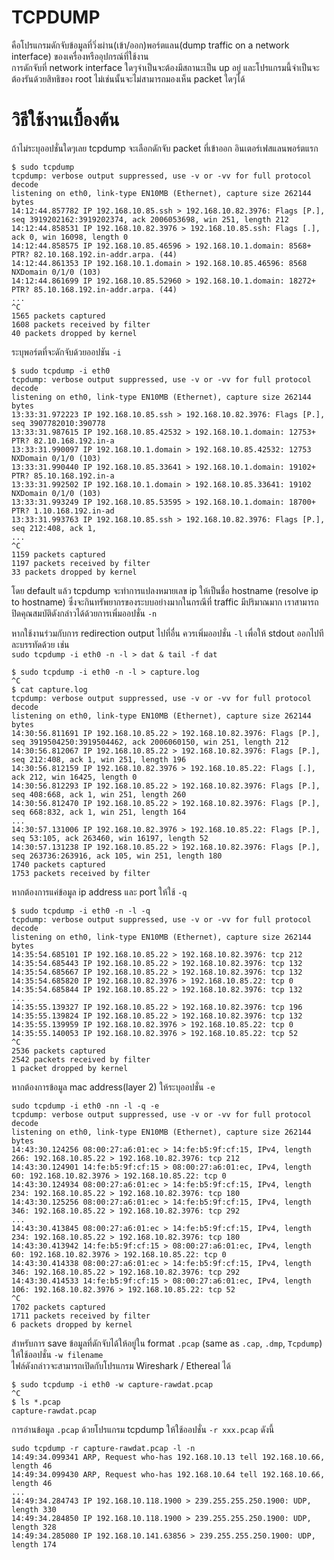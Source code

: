 
# TCPDUMP  
คือโปรแกรมดักจับข้อมูลที่วิ่งผ่าน(เข้า/ออก)พอร์ตแลน(dump traffic on a network interface) ของเครื่องหรืออุปกรณ์ที่ใช้งาน  
การดักจับที่ network interface ใดๆจำเป็นจะต้องมีสถานะเป็น up อยู่ 
และโปรแกรมนี้จำเป็นจะต้องรันด้วยสิทธิของ root ไม่เช่นนั้นจะไม่สามารถมองเห็น packet ใดๆได้  
  
# วิธีใช้งานเบื้องต้น  
  
ถ้าไม่ระบุออปชั่นใดๆเลย tcpdump จะเลือกดักจับ packet ที่เข้าออก อินเตอร์เฟสแลนพอร์ตแรก   
  
```
$ sudo tcpdump
tcpdump: verbose output suppressed, use -v or -vv for full protocol decode
listening on eth0, link-type EN10MB (Ethernet), capture size 262144 bytes
14:12:44.857782 IP 192.168.10.85.ssh > 192.168.10.82.3976: Flags [P.], seq 3919202162:3919202374, ack 2006053698, win 251, length 212
14:12:44.858531 IP 192.168.10.82.3976 > 192.168.10.85.ssh: Flags [.], ack 0, win 16098, length 0
14:12:44.858575 IP 192.168.10.85.46596 > 192.168.10.1.domain: 8568+ PTR? 82.10.168.192.in-addr.arpa. (44)
14:12:44.861353 IP 192.168.10.1.domain > 192.168.10.85.46596: 8568 NXDomain 0/1/0 (103)
14:12:44.861699 IP 192.168.10.85.52960 > 192.168.10.1.domain: 18272+ PTR? 85.10.168.192.in-addr.arpa. (44)
...
^C
1565 packets captured
1608 packets received by filter
40 packets dropped by kernel
```
  
ระบุพอร์ตที่จะดักจับด้วยออปชัน `-i`    
  
```
$ sudo tcpdump -i eth0
tcpdump: verbose output suppressed, use -v or -vv for full protocol decode
listening on eth0, link-type EN10MB (Ethernet), capture size 262144 bytes
13:33:31.972223 IP 192.168.10.85.ssh > 192.168.10.82.3976: Flags [P.], seq 3907782010:390778
13:33:31.987615 IP 192.168.10.85.42532 > 192.168.10.1.domain: 12753+ PTR? 82.10.168.192.in-a
13:33:31.990097 IP 192.168.10.1.domain > 192.168.10.85.42532: 12753 NXDomain 0/1/0 (103)
13:33:31.990440 IP 192.168.10.85.33641 > 192.168.10.1.domain: 19102+ PTR? 85.10.168.192.in-a
13:33:31.992502 IP 192.168.10.1.domain > 192.168.10.85.33641: 19102 NXDomain 0/1/0 (103)
13:33:31.993249 IP 192.168.10.85.53595 > 192.168.10.1.domain: 18700+ PTR? 1.10.168.192.in-ad
13:33:31.993763 IP 192.168.10.85.ssh > 192.168.10.82.3976: Flags [P.], seq 212:408, ack 1, 
...
^C
1159 packets captured
1197 packets received by filter
33 packets dropped by kernel
```
  
โดย default แล้ว tcpdump จะทำการแปลงหมายเลข ip ให้เป็นชื่อ hostname (resolve ip to hostname) 
ซึ่งจะกินทรัพยากรของระบบอย่างมากในกรณีที่ traffic มีปริมาณมาก 
เราสามารถปิดคุณสมบัติดังกล่าวได้ด้วยการเพิ่มออปชั่น `-n`   
  
หากใช้งานร่วมกับการ redirection output ไปที่อื่น
ควรเพิ่มออปชั่น `-l` เพื่อให้ stdout ออกไปทีละบรรทัดด้วย เช่น  
`sudo tcpdump -i eth0 -n -l > dat & tail -f dat`  
   
```
$ sudo tcpdump -i eth0 -n -l > capture.log 
^C
$ cat capture.log 
tcpdump: verbose output suppressed, use -v or -vv for full protocol decode
listening on eth0, link-type EN10MB (Ethernet), capture size 262144 bytes
14:30:56.811691 IP 192.168.10.85.22 > 192.168.10.82.3976: Flags [P.], seq 3919504250:3919504462, ack 2006060150, win 251, length 212
14:30:56.812067 IP 192.168.10.85.22 > 192.168.10.82.3976: Flags [P.], seq 212:408, ack 1, win 251, length 196
14:30:56.812159 IP 192.168.10.82.3976 > 192.168.10.85.22: Flags [.], ack 212, win 16425, length 0
14:30:56.812293 IP 192.168.10.85.22 > 192.168.10.82.3976: Flags [P.], seq 408:668, ack 1, win 251, length 260
14:30:56.812470 IP 192.168.10.85.22 > 192.168.10.82.3976: Flags [P.], seq 668:832, ack 1, win 251, length 164
...
14:30:57.131006 IP 192.168.10.82.3976 > 192.168.10.85.22: Flags [P.], seq 53:105, ack 263460, win 16197, length 52
14:30:57.131238 IP 192.168.10.85.22 > 192.168.10.82.3976: Flags [P.], seq 263736:263916, ack 105, win 251, length 180
1740 packets captured
1753 packets received by filter
```
  
หากต้องการแค่ข้อมูล ip address และ port ให้ใช้ `-q`  
  
```
$ sudo tcpdump -i eth0 -n -l -q
tcpdump: verbose output suppressed, use -v or -vv for full protocol decode
listening on eth0, link-type EN10MB (Ethernet), capture size 262144 bytes
14:35:54.685101 IP 192.168.10.85.22 > 192.168.10.82.3976: tcp 212
14:35:54.685443 IP 192.168.10.85.22 > 192.168.10.82.3976: tcp 132
14:35:54.685667 IP 192.168.10.85.22 > 192.168.10.82.3976: tcp 132
14:35:54.685820 IP 192.168.10.82.3976 > 192.168.10.85.22: tcp 0
14:35:54.685844 IP 192.168.10.85.22 > 192.168.10.82.3976: tcp 132
...
14:35:55.139327 IP 192.168.10.85.22 > 192.168.10.82.3976: tcp 196
14:35:55.139824 IP 192.168.10.85.22 > 192.168.10.82.3976: tcp 132
14:35:55.139959 IP 192.168.10.82.3976 > 192.168.10.85.22: tcp 0
14:35:55.140053 IP 192.168.10.82.3976 > 192.168.10.85.22: tcp 52
^C
2536 packets captured
2542 packets received by filter
1 packet dropped by kernel
```
  
หากต้องการข้อมูล mac address(layer 2) ให้ระบุออปชั่น `-e`  
  
```
sudo tcpdump -i eth0 -nn -l -q -e
tcpdump: verbose output suppressed, use -v or -vv for full protocol decode
listening on eth0, link-type EN10MB (Ethernet), capture size 262144 bytes
14:43:30.124256 08:00:27:a6:01:ec > 14:fe:b5:9f:cf:15, IPv4, length 266: 192.168.10.85.22 > 192.168.10.82.3976: tcp 212
14:43:30.124901 14:fe:b5:9f:cf:15 > 08:00:27:a6:01:ec, IPv4, length 60: 192.168.10.82.3976 > 192.168.10.85.22: tcp 0
14:43:30.124934 08:00:27:a6:01:ec > 14:fe:b5:9f:cf:15, IPv4, length 234: 192.168.10.85.22 > 192.168.10.82.3976: tcp 180
14:43:30.125256 08:00:27:a6:01:ec > 14:fe:b5:9f:cf:15, IPv4, length 346: 192.168.10.85.22 > 192.168.10.82.3976: tcp 292
...
14:43:30.413845 08:00:27:a6:01:ec > 14:fe:b5:9f:cf:15, IPv4, length 234: 192.168.10.85.22 > 192.168.10.82.3976: tcp 180
14:43:30.413942 14:fe:b5:9f:cf:15 > 08:00:27:a6:01:ec, IPv4, length 60: 192.168.10.82.3976 > 192.168.10.85.22: tcp 0
14:43:30.414338 08:00:27:a6:01:ec > 14:fe:b5:9f:cf:15, IPv4, length 346: 192.168.10.85.22 > 192.168.10.82.3976: tcp 292
14:43:30.414533 14:fe:b5:9f:cf:15 > 08:00:27:a6:01:ec, IPv4, length 106: 192.168.10.82.3976 > 192.168.10.85.22: tcp 52
^C
1702 packets captured
1711 packets received by filter
6 packets dropped by kernel
```

สำหรับการ save ข้อมูลที่ดักจับได้ให้อยู่ใน format `.pcap` (same as `.cap`, `.dmp`, `Tcpdump`) 
ให้ใช้ออปชั่น `-w filename`  
ไฟล์ดังกล่าวจะสามารถเปิดกับโปรแกรม Wireshark / Ethereal ได้  
  
```
$ sudo tcpdump -i eth0 -w capture-rawdat.pcap
^C
$ ls *.pcap
capture-rawdat.pcap
```
  
การอ่านข้อมูล `.pcap` ด้วยโปรแกรม tcpdump ให้ใช้ออปชั่น `-r xxx.pcap` ดังนี้    
  
```
sudo tcpdump -r capture-rawdat.pcap -l -n
14:49:34.099341 ARP, Request who-has 192.168.10.13 tell 192.168.10.66, length 46
14:49:34.099430 ARP, Request who-has 192.168.10.64 tell 192.168.10.66, length 46
...
14:49:34.284743 IP 192.168.10.118.1900 > 239.255.255.250.1900: UDP, length 330
14:49:34.284850 IP 192.168.10.118.1900 > 239.255.255.250.1900: UDP, length 328
14:49:34.285080 IP 192.168.10.141.63856 > 239.255.255.250.1900: UDP, length 174
```
   
   
   
